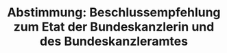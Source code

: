 ---
abstimmung:
  abstimmung: 1
  bundestagssitzung: 202
  datum: 23. November 2016
  legislaturperiode: 18
categories:
- Finanzen
data:
- title: Abstimmungsergebnis 20161123_1-data.pdf
  url: /res/abstimmungsliste/20161123_1-data.pdf
- title: Abstimmungsergebnis 20161123_1_xls-data.csv
  url: /res/abstimmungsliste/csv/20161123_1_xls-data.csv
documents:
- local: /res/abstimmungsdaten/018-202-01/1809200.pdf
  title: Drucksache 18/09200.pdf
  url: http://dip21.bundestag.de/dip21/btd/18/092/1809200.pdf
- local: /res/abstimmungsdaten/018-202-01/1809202.pdf
  title: Drucksache 18/09202.pdf
  url: http://dip21.bundestag.de/dip21/btd/18/092/1809202.pdf
- local: /res/abstimmungsdaten/018-202-01/1809824.pdf
  title: Drucksache 18/09824.pdf
  url: http://dip21.bundestag.de/dip21/btd/18/098/1809824.pdf
- local: /res/abstimmungsdaten/018-202-01/1809825.pdf
  title: Drucksache 18/09825.pdf
  url: http://dip21.bundestag.de/dip21/btd/18/098/1809825.pdf
ergebnis:
  cdu/csu:
    enthaltung: 0
    gesamt: 310
    ja: 295
    nein: 0
    nichtabgegeben: 15
    ungueltig: 0
  die.linke:
    enthaltung: 0
    gesamt: 64
    ja: 0
    nein: 59
    nichtabgegeben: 5
    ungueltig: 0
  file: 20161123_1_xls-data.csv
  gruenen:
    enthaltung: 0
    gesamt: 63
    ja: 0
    nein: 61
    nichtabgegeben: 2
    ungueltig: 0
  spd:
    enthaltung: 0
    gesamt: 193
    ja: 184
    nein: 0
    nichtabgegeben: 9
    ungueltig: 0
layout: abstimmung
links:
- title: https://www.bundestag.de/parlament/plenum/abstimmung/abstimmung?id=435
  url: https://www.bundestag.de/parlament/plenum/abstimmung/abstimmung?id=435
preview: 'Deutscher Bundestag


  202. Sitzung des Deutschen Bundestages

  am Mittwoch, 23.November 2016


  Endgültiges Ergebnis der Namentlichen Abstimmung Nr. 1


  Beschlussempfehlungen des Haushaltsausschusses (8. Ausschuss)

  zu dem Entwurf eines Gesetzes über die Feststellung des Bundeshaushaltsplans für
  das

  Haushaltsjahr 2017 (Haushaltsgesetz 2017)

  hier: Einzelplan 04

  Geschäftsbereich der Bundeskanzlerin und des Bundeskanzleramtes

  Drs. 18/9200, 18/9202, 18/9824 und 18/9825


  Abgegebene Stimmen insgesamt:


  599


  Nicht abgegebene Stimmen:

  Ja-Stimmen:


  31

  479


  Nein-Stimmen:


  120


  Enthaltungen:


  0


  Ungültige:


  0


  Berlin, den 23.11.2016


  Beginn: 13:05

  Ende: 13:08

  '
tags:
- Haushalt
- Bundesregierung
- Kanzleramt
title: 'Abstimmung: Beschlussempfehlung zum Etat der Bundeskanzlerin und des Bundeskanzleramtes'
---